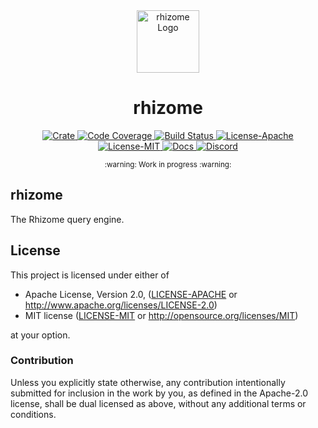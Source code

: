 <div align="center">
  <a href="https://github.com/fission-codes/rs-rhizome" target="_blank">
    <img src="https://raw.githubusercontent.com/fission-codes/rs-rhizome/main/assets/a_logo.png" alt="rhizome Logo" width="100"></img>
  </a>

  <h1 align="center">rhizome</h1>

  <p>
    <a href="https://crates.io/crates/rhizome">
      <img src="https://img.shields.io/crates/v/rhizome?label=crates" alt="Crate">
    </a>
    <a href="https://codecov.io/gh/fission-codes/rs-rhizome">
      <img src="https://codecov.io/gh/fission-codes/rs-rhizome/branch/main/graph/badge.svg?token=SOMETOKEN" alt="Code Coverage"/>
    </a>
    <a href="https://github.com/fission-codes/rs-rhizome/actions?query=">
      <img src="https://github.com/fission-codes/rs-rhizome/actions/workflows/tests_and_checks.yml/badge.svg" alt="Build Status">
    </a>
    <a href="https://github.com/fission-codes/rs-rhizome/blob/main/LICENSE-APACHE">
      <img src="https://img.shields.io/badge/License-Apache%202.0-blue.svg" alt="License-Apache">
    </a>
    <a href="https://github.com/fission-codes/rs-rhizome/blob/main/LICENSE-MIT">
      <img src="https://img.shields.io/badge/License-MIT-blue.svg" alt="License-MIT">
    </a>
    <a href="https://docs.rs/rhizome">
      <img src="https://img.shields.io/static/v1?label=Docs&message=docs.rs&color=blue" alt="Docs">
    </a>
    <a href="https://fission.codes/discord">
      <img src="https://img.shields.io/static/v1?label=Discord&message=join%20us!&color=mediumslateblue" alt="Discord">
    </a>
  </p>
</div>

<div align="center"><sub>:warning: Work in progress :warning:</sub></div>

## rhizome

The Rhizome query engine.

## License

This project is licensed under either of

- Apache License, Version 2.0, ([LICENSE-APACHE](./LICENSE-APACHE) or http://www.apache.org/licenses/LICENSE-2.0)
- MIT license ([LICENSE-MIT](./LICENSE-MIT) or http://opensource.org/licenses/MIT)

at your option.

### Contribution

Unless you explicitly state otherwise, any contribution intentionally
submitted for inclusion in the work by you, as defined in the Apache-2.0
license, shall be dual licensed as above, without any additional terms or
conditions.


[apache]: https://www.apache.org/licenses/LICENSE-2.0
[mit]: http://opensource.org/licenses/MIT
